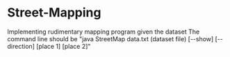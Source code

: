 # Street-Mapping
Implementing rudimentary mapping program given the dataset
The command line should be "java StreetMap data.txt (dataset file) [--show] [--direction] [place 1] [place 2]" 
